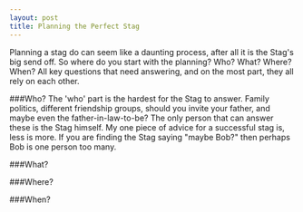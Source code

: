 ```yaml
---
layout: post
title: Planning the Perfect Stag
---
```


Planning a stag do can seem like a daunting process, after all it is the Stag's big send off. So where do you start with the planning? Who? What? Where? When? All key questions that need answering, and on the most part, they all rely on each other.

###Who?
The 'who' part is the hardest for the Stag to answer. Family politics, different friendship groups, should you invite your father, and maybe even the father-in-law-to-be? The only person that can answer these is the Stag himself. My one piece of advice for a successful stag is, less is more. If you are finding the Stag saying "maybe Bob?" then perhaps Bob is one person too many.


###What?


###Where?


###When?
 
